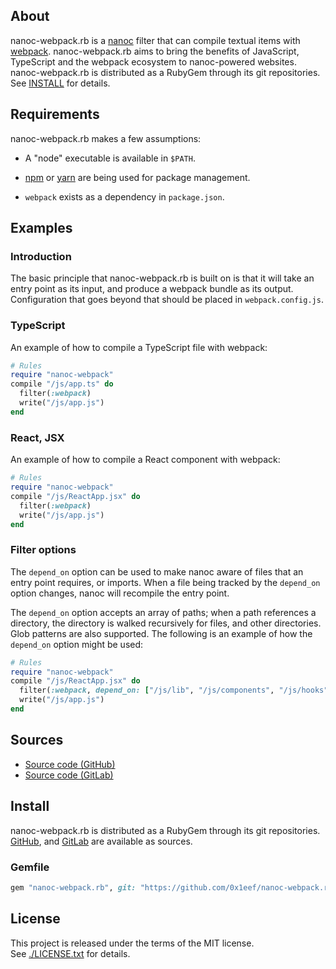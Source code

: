 ## About

nanoc-webpack.rb is a [nanoc](https://github.com/nanoc/nanoc#readme) filter
that can compile textual items with [webpack](https://webpack.js.org/).
nanoc-webpack.rb aims to bring the benefits of JavaScript, TypeScript and
the webpack ecosystem to nanoc-powered websites.  nanoc-webpack.rb is distributed
as a RubyGem through its git repositories. See [INSTALL](#install) for details.

## Requirements

nanoc-webpack.rb makes a few assumptions:

* A "node" executable is available in `$PATH`.

* [npm](https://www.npmjs.com) or [yarn](https://yarnpkg.com/) are being used
  for package management.

* `webpack` exists as a dependency in `package.json`.

## Examples

### Introduction 

The basic principle that nanoc-webpack.rb is built on is that it will take an
entry point as its input, and produce a webpack bundle as its output. Configuration
that goes beyond that should be placed in `webpack.config.js`.

### TypeScript

An example of how to compile a TypeScript file with webpack:

``` ruby
# Rules
require "nanoc-webpack"
compile "/js/app.ts" do
  filter(:webpack)
  write("/js/app.js")
end
```

### React, JSX

An example of how to compile a React component with webpack:

```ruby
# Rules
require "nanoc-webpack"
compile "/js/ReactApp.jsx" do
  filter(:webpack)
  write("/js/app.js")
end
```

### Filter options

The `depend_on` option can be used to make nanoc aware of files that an entry
point requires, or imports. When a file being tracked by the `depend_on` option
changes, nanoc will recompile the entry point.

The `depend_on` option accepts an array of paths; when a path references a directory,
the directory is walked recursively for files, and other directories. Glob patterns
are also supported. The following is an example of how the `depend_on` option might
be used:

```ruby
# Rules
require "nanoc-webpack"
compile "/js/ReactApp.jsx" do
  filter(:webpack, depend_on: ["/js/lib", "/js/components", "/js/hooks"]
  write("/js/app.js")
end
```

## Sources

* [Source code (GitHub)](https://github.com/0x1eef/nanoc-webpack.rb)
* [Source code (GitLab)](https://gitlab.com/0x1eef/nanoc-webpack.rb)

## <a id='install'>Install</a>

nanoc-webpack.rb is distributed as a RubyGem through its git repositories. <br>
[GitHub](https://github.com/0x1eef/nanoc-webpack.rb),
and
[GitLab](https://gitlab.com/0x1eef/nanoc-webpack.rb)
are available as sources.

### Gemfile

```ruby
gem "nanoc-webpack.rb", git: "https://github.com/0x1eef/nanoc-webpack.rb.git", tag: "v0.1.4"
```

## License

This project is released under the terms of the MIT license. <br>
See [./LICENSE.txt](./LICENSE.txt) for details.
